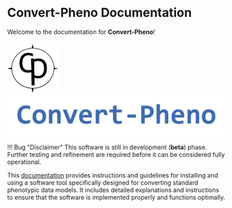 # Convert-Pheno Documentation

Welcome to the documentation for **Convert-Pheno**!

<div style="overflow: auto;">
  <div style="float: left;">
    <a href="https://github.com/cnag-biomedical-informatics/convert-pheno">
      <img src="https://raw.githubusercontent.com/cnag-biomedical-informatics/convert-pheno/main/docs/img/CP-logo.png" width="120" alt="Convert-Pheno">
    </a>
  </div>
  <div style="float: left;">
    <a href="https://github.com/cnag-biomedical-informatics/convert-pheno">
      <img src="https://raw.githubusercontent.com/cnag-biomedical-informatics/convert-pheno/main/docs/img/CP-text.png" width="600" alt="Convert-Pheno">
    </a>
  </div>
</div>

!!! Bug "Disclaimer"
    This software is still in development (**beta**) phase. Further testing and refinement are required before it can be considered fully operational.

This [documentation](https://cnag-biomedical-informatics.github.io/convert-pheno) provides instructions and guidelines for installing and using a software tool specifically designed for converting standard phenotypic data models. It includes detailed explanations and instructions to ensure that the software is implemented properly and functions optimally.
